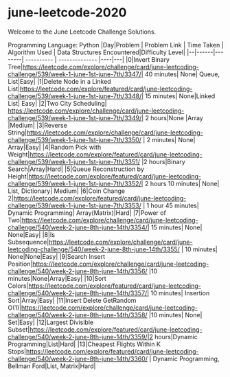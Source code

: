 # june-leetcode-2020

Welcome to the June Leetcode Challenge Solutions.

Programming Language: Python
|Day|Problem | Problem Link | Time Taken | Algorithm Used | Data Structures Encountered|Difficulty Level|
|--|------|--------| ---------- | -------------- |----|---|
|0|Invert Binary Tree|https://leetcode.com/explore/challenge/card/june-leetcoding-challenge/539/week-1-june-1st-june-7th/3347/| 40 minutes| None| Queue, List|Easy|
|1|Delete Node in a Linked List|https://leetcode.com/explore/featured/card/june-leetcoding-challenge/539/week-1-june-1st-june-7th/3348/| 15 minutes| None|Linked List| Easy|
|2|Two City Scheduling| https://leetcode.com/explore/challenge/card/june-leetcoding-challenge/539/week-1-june-1st-june-7th/3349/| 2 hours|None |Array |Medium|
|3|Reverse String|https://leetcode.com/explore/challenge/card/june-leetcoding-challenge/539/week-1-june-1st-june-7th/3350/ | 2 minutes| None| Array|Easy|
|4|Random Pick with Weight|https://leetcode.com/explore/featured/card/june-leetcoding-challenge/539/week-1-june-1st-june-7th/3351/ |2 hours|Binary Search|Array|Hard|
|5|Queue Reconstruction by Height|https://leetcode.com/explore/featured/card/june-leetcoding-challenge/539/week-1-june-1st-june-7th/3352/| 2 hours 10 minutes| None| List, Dictionary| Medium|
|6|Coin Change 2|https://leetcode.com/explore/featured/card/june-leetcoding-challenge/539/week-1-june-1st-june-7th/3353/ | 1 hour 45 minutes| Dynamic Programming| Array(Matrix)|Hard|
|7|Power of Two|https://leetcode.com/explore/challenge/card/june-leetcoding-challenge/540/week-2-june-8th-june-14th/3354/| 15 minutes| None| None|Easy|
|8|Is Subsequence|https://leetcode.com/explore/challenge/card/june-leetcoding-challenge/540/week-2-june-8th-june-14th/3355/ | 10 minutes| None|None|Easy|
|9|Search Insert Position|https://leetcode.com/explore/challenge/card/june-leetcoding-challenge/540/week-2-june-8th-june-14th/3356/ |10 minutes|None|Array|Easy|
|10|Sort Colors|https://leetcode.com/explore/featured/card/june-leetcoding-challenge/540/week-2-june-8th-june-14th/3357/| 10 minutes| Insertion Sort|Array|Easy|
|11|Insert Delete GetRandom O(1)|https://leetcode.com/explore/challenge/card/june-leetcoding-challenge/540/week-2-june-8th-june-14th/3358/ |10 minutes| None| Set|Easy|
|12|Largest Divisible Subset|https://leetcode.com/explore/featured/card/june-leetcoding-challenge/540/week-2-june-8th-june-14th/3359/|2 hours|Dynamic Programming|List|Hard|
|13|Cheapest Flights Within K Stops|https://leetcode.com/explore/featured/card/june-leetcoding-challenge/540/week-2-june-8th-june-14th/3360/ | Dynamic Programming, Bellman Ford|List, Matrix|Hard|
